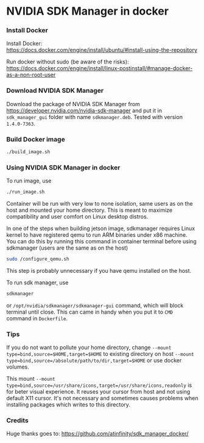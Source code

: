 # NVIDIA SDK Manager in docker

### Install Docker
Install Docker:  
https://docs.docker.com/engine/install/ubuntu/#install-using-the-repository

Run docker without sudo (be aware of the risks):  
https://docs.docker.com/engine/install/linux-postinstall/#manage-docker-as-a-non-root-user

### Download NVIDIA SDK Manager
Download the package of NVIDIA SDK Manager from <https://developer.nvidia.com/nvidia-sdk-manager> 
and put it in `sdk_manager_gui` folder with name `sdkmanager.deb`.
Tested with version `1.4.0-7363`.

### Build Docker image
```bash
./build_image.sh
```

### Using NVIDIA SDK Manager in docker
To run image, use
```bash
./run_image.sh
```
Container will be run with very low to none isolation, same users as on the host and mounted your home directory.
This is meant to maximize compatibility and user comfort on Linux desktop distros.

In one of the steps when building jetson image, sdkmanager requires Linux kernel to have registered qemu to run ARM binaries under x86 machine.
You can do this by running this command in container terminal before using sdkmanager (users are the same as on the host)
```bash
sudo /configure_qemu.sh
```
This step is probably unnecessary if you have qemu installed on the host.

To run sdk manager, use
```bash
sdkmanager
```
or `/opt/nvidia/sdkmanager/sdkmanager-gui` command, which will block terminal until close.
This can came in handy when you put it to `CMD` command in `Dockerfile`.

### Tips
If you do not want to pollute your home directory, change
`--mount type=bind,source=$HOME,target=$HOME` to existing directory on host
`--mount type=bind,source=/absolute/path/to/dir,target=$HOME` or use docker volumes.

This mount `--mount type=bind,source=/usr/share/icons,target=/usr/share/icons,readonly`
is for beter visual experience. 
It reuses your cursor from host and not using default X11 cursor. 
It's not necessary and sometimes causes problems when installing packages which writes to this directory.

### Credits

Huge thanks goes to:
https://github.com/atinfinity/sdk_manager_docker/
